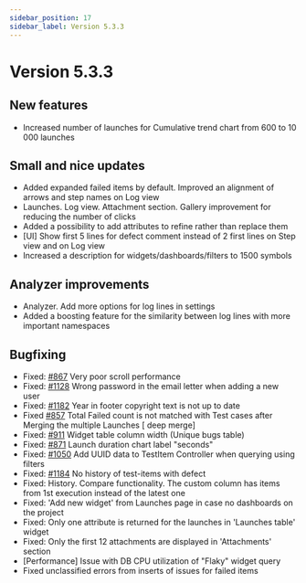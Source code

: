 ```yaml
---
sidebar_position: 17
sidebar_label: Version 5.3.3
---
```


# Version 5.3.3

## New features

- Increased number of launches for Cumulative trend chart from 600 to 10 000 launches

## Small and nice updates

- Added expanded failed items by default. Improved an alignment of arrows and step names on Log view
- Launches. Log view. Attachment section. Gallery improvement for reducing the number of clicks
- Added a possibility to add attributes to refine rather than replace them
- [UI] Show first 5 lines for defect comment instead of 2 first lines on Step view and on Log view
- Increased a description for widgets/dashboards/filters to 1500 symbols

## Analyzer improvements
- Analyzer. Add more options for log lines in settings
- Added a boosting feature for the similarity between log lines with more important namespaces

## Bugfixing
- Fixed: [#867](https://github.com/reportportal/reportportal/issues/867) Very poor scroll performance
- Fixed: [#1128](https://github.com/reportportal/reportportal/issues/1128) Wrong password in the email letter when adding a new user
- Fixed: [#1182](https://github.com/reportportal/reportportal/issues/1182) Year in footer copyright text is not up to date
- Fixed [#857](https://github.com/reportportal/reportportal/issues/857) Total Failed count is not matched with Test cases after Merging the multiple Launches [ deep merge]
- Fixed: [#911](https://github.com/reportportal/reportportal/issues/911) Widget table column width (Unique bugs table)
- Fixed: [#871](https://github.com/reportportal/reportportal/issues/871) Launch duration chart label "seconds"
- Fixed: [#1050](https://github.com/reportportal/reportportal/issues/1050) Add UUID data to TestItem Controller when querying using filters
- Fixed: [#1184](https://github.com/reportportal/reportportal/issues/1184) No history of test-items with defect
- Fixed: History. Compare functionality. The custom column has items from 1st execution instead of the latest one
- Fixed: 'Add new widget' from Launches page in case no dashboards on the project
- Fixed:  Only one attribute is returned for the launches in  'Launches table' widget
- Fixed: Only the first 12 attachments are displayed in 'Attachments' section
- [Performance] Issue with DB CPU utilization of "Flaky" widget query
- Fixed unclassified errors from inserts of issues for failed items
